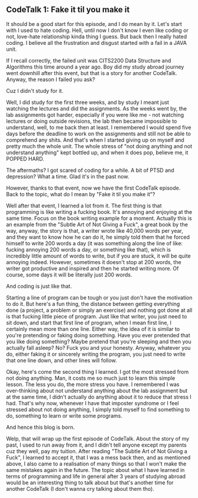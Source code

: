 ## CodeTalk 1: Fake it til you make it

It should be a good start for this episode, and I do mean by it. Let's start with I used to hate coding.
Hell, until now I don't know I even like coding or not, love-hate relationship kinda thing I guess. But 
back then I really hated coding. I believe all the frustration and disgust started with a fail in a JAVA 
unit. 

If I recall correctly, the failed unit was CITS2200 Data Structure and Algorithms this time around a year ago. 
Boy did my study abroad journey went downhill after this event, but that is a story for another CodeTalk. Anyway, 
the reason I failed you ask? 

Cuz I didn't study for it. 

Well, I did study for the first three weeks, and by study I meant just watching the lectures and did the 
assignments. As the weeks went by, the lab assignments got harder, especially if you were like me - 
not watching lectures or doing outside revisions, the lab then became impossible to understand, well, to me 
back then at least. I remembered I would spend five days before the deadline to work on the assignments and 
still not be able to comprehend any shits. And that's when I started giving up on myself and pretty much the 
whole unit. The whole stress of "not doing anything and not understand anything" kept bottled up, and when it 
does pop, believe me, it POPPED HARD. 

The aftermaths? I got scared of coding for a while. A bit of PTSD and depression? What a time. Glad it's in the 
past now.

However, thanks to that event, now we have the first CodeTalk episode. Back to the topic, what do I mean by
"Fake it til you make it"? 

Well after that event, I learned a lot from it. The first thing is that programming is like writing a fucking 
book. It's annoying and enjoying at the same time. Focus on the book writing example for a moment. Actually 
this is an example from the "Subtle Art of Not Giving a Fuck", a great book by the way, anyway, the story is 
that, a writer wrote like 40,000 words per year, and they want to know how he can do it, he simply told them 
that he forced himself to write 200 words a day (it was something along the line of like: fucking annoying 200 
words a day, or something like that), which is incredibly little amount of words to write, but if you are stuck,
it will be quite annoying indeed. However, sometimes it doesn't stop at 200 words, the writer got productive and 
inspired and then he started writing more. Of course, some days it will be literally just 200 words. 

And coding is just like that.

Starting a line of program can be tough or you just don't have the motivation to do it. But here's a fun thing,
the distance between getting everything done (a project, a problem or simply an exercise) and nothing got done at 
all is that fucking little piece of program. Just like that writer, you just need to sit down, and 
start that first line of program, when I mean first line, I certainly mean more than one line. Either way, the 
idea of it is similar to you're pretending or faking doing something. Have you ever pretended that you like doing
something? Maybe pretend that you're sleeping and then you actually fall asleep? No? Fuck you and your honesty.
Anyway, whatever you do, either faking it or sincerely writing the program, you just need to write that one line 
down, and other lines will follow. 

Okay, here's come the second thing I learned. I got the most stressed from not doing anything. Man, it costs me so 
much just to learn this simple lesson. The less you do, the more stress you have. I remembered I was over-thinking
about not understand anything about the lab assignment but at the same time, I didn't actually do anything about it 
to reduce that stress I had. That's why now, whenever I have that imposter syndrome or I feel stressed about not 
doing anything, I simply told myself to find something to do, something to learn or write some programs. 

And hence this blog is born.

Welp, that will wrap up the first episode of CodeTalk. About the story of my past, I used to run away from it, and I 
didn't tell anyone except my parents cuz they well, pay my tuition. After reading "The Subtle Art of Not Giving a
Fuck", I learned to accept it, that I was a mess back then, and as mentioned above, I also came to a realisation of 
many things so that I won't make the same mistakes again in the future. The topic about what I have learned in terms
of programming and life in general after 3 years of studying abroad would be an interesting thing to talk about but 
that's another time for another CodeTalk (I don't wanna cry talking about them tho).
